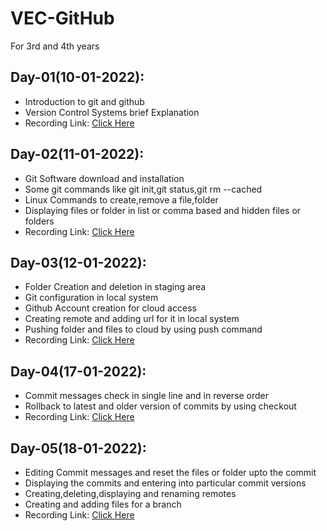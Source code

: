 # VEC-GitHub
For 3rd and 4th years

## Day-01(10-01-2022):
  - Introduction to git and github
  - Version Control Systems brief Explanation
  - Recording Link: [Click Here](https://transcripts.gotomeeting.com/#/s/14b5f14a2ffbdf894e874acd0830da12529bd9c59ca6e94f2541d190acff7b26)

## Day-02(11-01-2022):
  - Git Software download and installation
  - Some git commands like git init,git status,git rm --cached
  - Linux Commands to create,remove a file,folder
  - Displaying files or folder in list or comma based and hidden files or folders
  - Recording Link: [Click Here](https://transcripts.gotomeeting.com/#/s/a82893b822bd8e41f01c85dc08b205f9a875279e6eadafbe78bb7dcf5848060b)

## Day-03(12-01-2022):
  - Folder Creation and deletion in staging area
  - Git configuration in local system
  - Github Account creation for cloud access
  - Creating remote and adding url for it in local system
  - Pushing folder and files to cloud by using push command
  - Recording Link: [Click Here](https://transcripts.gotomeeting.com/#/s/5b83c090d31170cf453f2f730e50b1d3b85c7ed22416d5d12802ceb5bad59844)

 ## Day-04(17-01-2022):
  - Commit messages check in single line and in reverse order
  - Rollback to latest and older version of commits by using checkout
  - Recording Link: [Click Here](https://transcripts.gotomeeting.com/#/s/392b5977bf509b20d7841a245273dbdb4e53150f7bfbc96d5c6f5c2084bd25a8)
 
 ## Day-05(18-01-2022):
  - Editing Commit messages and reset the files or folder upto the commit
  - Displaying the commits and entering into particular commit versions
  - Creating,deleting,displaying and renaming remotes
  - Creating and adding files for a branch
  - Recording Link: [Click Here](https://transcripts.gotomeeting.com/#/s/48702f2ecc9e43ffb96d494bef31468d6b43605fe21f1f48e5d66ecd9846e693)
